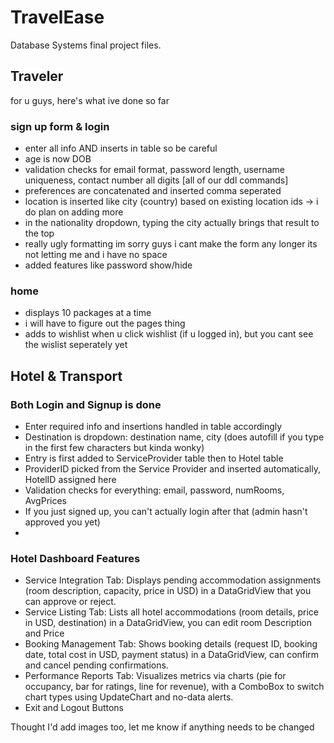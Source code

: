 # TravelEase
Database Systems final project files.

## Traveler
for u guys, here's what ive done so far

### sign up form & login
- enter all info AND inserts in table so be careful
- age is now DOB
- validation checks for email format, password length, username uniqueness, contact number all digits [all of our ddl commands]
- preferences are concatenated and inserted comma seperated
- location is inserted like city (country) based on existing location ids -> i do plan on adding more
- in the nationality dropdown, typing the city actually brings that result to the top
- really ugly formatting im sorry guys i cant make the form any longer its not letting me and i have no space
- added features like password show/hide

### home
- displays 10 packages at a time
- i will have to figure out the pages thing
- adds to wishlist when u click wishlist (if u logged in), but you cant see the wislist seperately yet

## Hotel & Transport
### Both Login and Signup is done 
- Enter required info and insertions handled in table accordingly
- Destination is dropdown: destination name, city (does autofill if you type in the first few characters but kinda wonky)
- Entry is first added to ServiceProvider table then to Hotel table
- ProviderID picked from the Service Provider and inserted automatically, HotelID assigned here
- Validation checks for everything: email, password, numRooms, AvgPrices
- If you just signed up, you can't actually login after that (admin hasn't approved you yet)
- 
### Hotel Dashboard Features
- Service Integration Tab: Displays pending accommodation assignments (room description, capacity, price in USD) in a DataGridView that you can approve or reject.
- Service Listing Tab: Lists all hotel accommodations (room details, price in USD, destination) in a DataGridView, you can edit room Description and Price
- Booking Management Tab: Shows booking details (request ID, booking date, total cost in USD, payment status) in a DataGridView, can confirm and cancel pending confirmations.
- Performance Reports Tab: Visualizes metrics via charts (pie for occupancy, bar for ratings, line for revenue), with a ComboBox to switch chart types using UpdateChart and no-data alerts.
- Exit and Logout Buttons

Thought I'd add images too, let me know if anything needs to be changed




